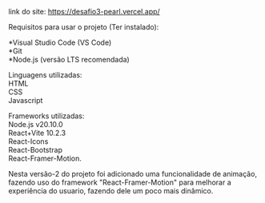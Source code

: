 link do site: https://desafio3-pearl.vercel.app/ <br/>

Requisitos para usar o projeto (Ter instalado):<br/>

*Visual Studio Code (VS Code)<br/>
*Git<br/>
*Node.js (versão LTS recomendada)<br/>

Linguagens utilizadas:<br/>
HTML<br/>
CSS<br/>
Javascript<br/>

Frameworks utilizadas:<br/>
Node.js v20.10.0<br/>
React+Vite 10.2.3<br/>
React-Icons<br/>
React-Bootstrap<br/>
React-Framer-Motion.<br/>

Nesta versão-2 do projeto foi adicionado uma funcionalidade de animação, fazendo uso do framework "React-Framer-Motion" para melhorar a experiência do usuario, fazendo dele um poco mais dinâmico.

